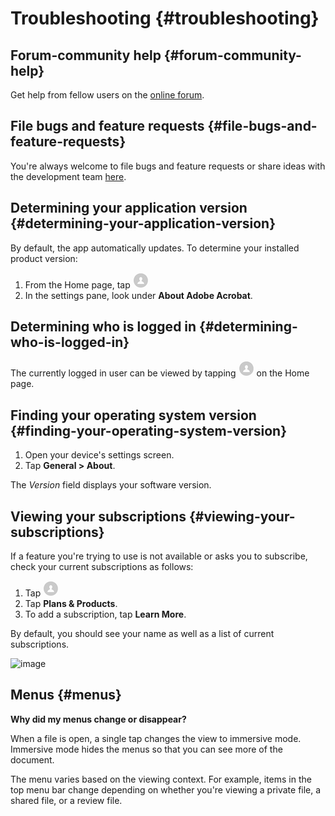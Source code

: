    
# Troubleshooting {#troubleshooting}

## Forum-community help {#forum-community-help}

Get help from fellow users on the [online forum](https://www.adobe.com/go/acrobatmobilesupport).

## File bugs and feature requests {#file-bugs-and-feature-requests}

You're always welcome to file bugs and feature requests or share ideas with the development team  [here](https://www.adobe.com/go/acrobatiosfeedback).

## Determining your application version {#determining-your-application-version}

By default, the app automatically updates. To determine your installed product version: 

1. From the Home page, tap ![image](./images/profileicon.png)
1. In the settings pane, look under **About Adobe Acrobat**. 


## Determining who is logged in {#determining-who-is-logged-in}

The currently logged in user can be viewed by tapping ![image](./images/profileicon.png) on the Home page.

## Finding your operating system version {#finding-your-operating-system-version}

1. Open your device's settings screen. 
1. Tap **General > About**. 

The *Version* field displays your software version.

## Viewing your subscriptions {#viewing-your-subscriptions}

If a feature you're trying to use is not available or asks you to subscribe, check your current subscriptions as follows: 

1. Tap ![image](./images/profileicon.png)
1. Tap **Plans & Products**.
1. To add a subscription, tap **Learn More**.

By default, you should see your name as well as a list of current subscriptions.  

   ![image](../imagesios/subscriptions.png)

## Menus {#menus}

**Why did my menus change or disappear?**

When a file is open, a single tap changes the view to immersive mode. Immersive mode hides the menus so that you can see more of the document. 

The menu varies based on the  viewing context. For example, items in the top menu bar change depending on whether you're viewing a private file, a shared file, or a review file.